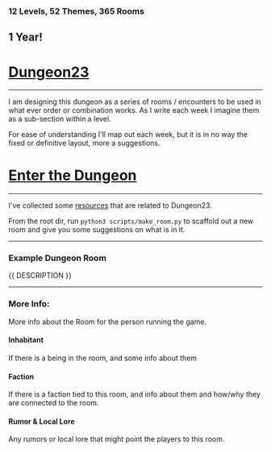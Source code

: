 ### 12 Levels, 52 Themes, 365 Rooms

## 1 Year!

# [Dungeon23](https://seanmccoy.substack.com/p/dungeon23)
---

I am designing this dungeon as a series of rooms / encounters to be used in what ever order or combination works. As I write each week I imagine them as a sub-section within a level.

For ease of understanding I'll map out each week, but it is in no way the fixed or definitive layout, more a suggestions.

# [Enter the Dungeon](Dungeon/Level%201/README.md)

---

I've collected some [resources](Resource/README.md) that are related to Dungeon23.

From the root dir, run `python3 scripts/make_room.py` to scaffold out a new room and give you some suggestions on what is in it.

---

### Example Dungeon Room

{{ DESCRIPTION }}

---

### More Info:

More info about the Room for the person running the game.

#### Inhabitant

If there is a being in the room, and some info about them

#### Faction

If there is a faction tied to this room, and info about them and how/why they are connected to the room.

#### Rumor & Local Lore

Any rumors or local lore that might point the players to this room.
